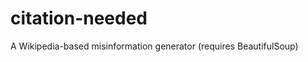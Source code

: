 citation-needed
===============

A Wikipedia-based misinformation generator 
(requires BeautifulSoup)
